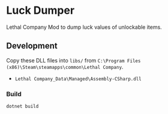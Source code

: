 # Luck Dumper

Lethal Company Mod to dump luck values of unlockable items.

## Development

Copy these DLL files into `libs/` from `C:\Program Files (x86)\Steam\steamapps\common\Lethal Company`.

- `Lethal Company_Data\Managed\Assembly-CSharp.dll`

### Build

```powershell
dotnet build
```
